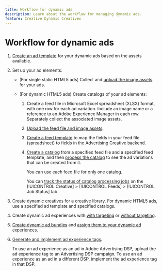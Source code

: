 ```yaml
---
title: Workflow for dynamic ads
description: Learn about the workflow for managing dynamic ads.
feature: Creative Dynamic Creatives
---
```

# Workflow for dynamic ads

1. [Create an ad template](/help/creative/ad-templates/ad-template-manage.md) for your dynamic ads based on the assets available.

1. Set up your ad elements:

   * (For single static HTML5 ads) Collect and [upload the image assets](/help/creative/feeds/asset-manage.md) for your ads.

   * (For dynamic HTML5 ads) Create catalogs of your ad elements:

     1. Create a feed file in Microsoft Excel spreadsheet (XLSX) format, with one row for each ad variation. Include an image name or a reference to an Adobe Experience Manager in each row. Separately collect the associated image assets.

     1. [Upload the feed file and image assets](/help/creative/feeds/asset-manage.md).
   
     1. [Create a feed template](/help/creative/feeds/feed-template-manage.md) to map the fields in your feed file (spreadsheet) to fields in the Advertising Creative backend.

     1. [Create a catalog](/help/creative/feeds/catalog-manage.md#feed-catalog-create) from a specified feed file and a specified feed template, and then [process the catalog](/help/creative/feeds/catalog-manage.md#feed-catalog-process) to see the ad variations that can be created from it.

        You can use each feed file for only one catalog.

        You can [track the status of catalog processing jobs](/help/creative/feeds/job-status-track.md) on the [!UICONTROL Creative] > [!UICONTROL Feeds] > [!UICONTROL Job Status] tab.

1. [Create dynamic creatives](/help/creative/creative-libraries/creative-add-dynamic.md) for a creative library. For dynamic HTML5 ads, use a specified ad template and specified catalogs.

1. Create dynamic ad experiences with [with targeting](/help/creative/experiences/experience-create-targeting.md) or [without targeting](/help/creative/experiences/experience-create-no-targeting.md).

1. [Create dynamic ad bundles](/help/creative/creative-libraries/bundle-manage.md) and [assign them to your dynamic ad experiences](/help/creative/experiences/experience-assign-creative-bundles.md). <!-- order may be off -->

1. [Generate and implement ad experience tags](/help/creative/experiences/experience-tag-export.md).

   To use an ad experience as an ad in Adobe Advertising DSP, upload the ad experience tag to an Advertising DSP campaign. To use an ad experience as an ad in a different DSP, implement the ad experience tag in that DSP.

<!-- What is this, and when/how do you use it? And is it specifically for Advertising DSP users? 1. Upload mappings of site IDs or placement IDs. -->
